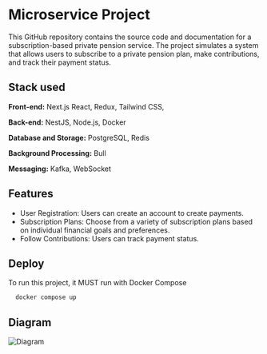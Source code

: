 # Microservice Project

This GitHub repository contains the source code and documentation for a subscription-based private pension service. The project simulates a system that allows users to subscribe to a private pension plan, make contributions, and track their payment status.

## Stack used

**Front-end:** Next.js
React,
Redux,
Tailwind CSS,

**Back-end:** NestJS,
Node.js,
Docker

**Database and Storage:** PostgreSQL,
Redis

**Background Processing:** Bull

**Messaging:** Kafka, WebSocket

## Features

- User Registration: Users can create an account to create payments.
- Subscription Plans: Choose from a variety of subscription plans based on individual financial goals and preferences.
- Follow Contributions: Users can track payment status.

## Deploy

To run this project, it MUST run with Docker Compose

```bash
  docker compose up
```

## Diagram

![Diagram](https://i.ibb.co/WV5FnSq/microservice-project.png)
